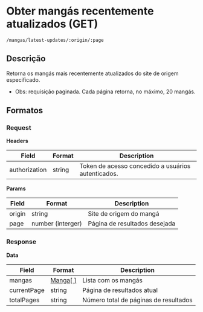 # Obter mangás recentemente atualizados (GET)

`/mangas/latest-updates/:origin/:page` 

## Descrição

Retorna os mangás mais recentemente atualizados do site de origem especificado.

- Obs: requisição paginada. Cada página retorna, no máximo, 20 mangás.

## Formatos

### Request

**Headers**

| Field | Format | Description |
|-------|-------|-------------|
|authorization| string | Token de acesso concedido a usuários autenticados. |


**Params**

| Field | Format | Description |
|-------|-------|-------------|
|origin| string | Site de origem do mangá |
|page| number (interger) | Página de resultados desejada |

### Response

**Data**

| Field | Format | Description |
|-------|-------|-------------|
| mangas | [Manga[ ]](../types/Manga.md) | Lista com os mangás |
| currentPage | string | Página de resultados atual |
| totalPages | string | Número total de páginas de resultados  |